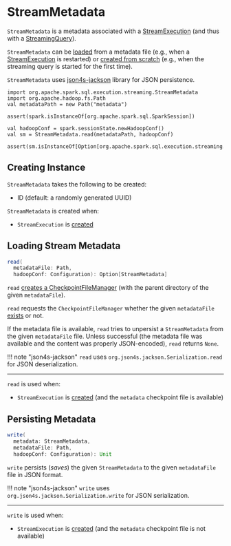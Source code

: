 # StreamMetadata

`StreamMetadata` is a metadata associated with a [StreamExecution](StreamExecution.md#streamMetadata) (and thus with a [StreamingQuery](StreamingQuery.md)).

`StreamMetadata` can be [loaded](#read) from a metadata file (e.g., when a [StreamExecution](StreamExecution.md) is restarted) or [created from scratch](#write) (e.g., when the streaming query is started for the first time).

`StreamMetadata` uses [json4s-jackson](http://json4s.org/) library for JSON persistence.

```text
import org.apache.spark.sql.execution.streaming.StreamMetadata
import org.apache.hadoop.fs.Path
val metadataPath = new Path("metadata")

assert(spark.isInstanceOf[org.apache.spark.sql.SparkSession])

val hadoopConf = spark.sessionState.newHadoopConf()
val sm = StreamMetadata.read(metadataPath, hadoopConf)

assert(sm.isInstanceOf[Option[org.apache.spark.sql.execution.streaming.StreamMetadata]])
```

## Creating Instance

`StreamMetadata` takes the following to be created:

* <span id="id"> ID (default: a randomly generated UUID)

`StreamMetadata` is created when:

* `StreamExecution` is [created](StreamExecution.md#streamMetadata)

## <span id="read"> Loading Stream Metadata

```scala
read(
  metadataFile: Path,
  hadoopConf: Configuration): Option[StreamMetadata]
```

`read` [creates a CheckpointFileManager](CheckpointFileManager.md#create) (with the parent directory of the given `metadataFile`).

`read` requests the `CheckpointFileManager` whether the given `metadataFile` [exists](CheckpointFileManager.md#exists) or not.

If the metadata file is available, `read` tries to unpersist a `StreamMetadata` from the given `metadataFile` file. Unless successful (the metadata file was available and the content was properly JSON-encoded), `read` returns `None`.

!!! note "json4s-jackson"
    `read` uses `org.json4s.jackson.Serialization.read` for JSON deserialization.

---

`read` is used when:

* `StreamExecution` is [created](StreamExecution.md#streamMetadata) (and the `metadata` checkpoint file is available)

## <span id="write"> Persisting Metadata

```scala
write(
  metadata: StreamMetadata,
  metadataFile: Path,
  hadoopConf: Configuration): Unit
```

`write` persists (_saves_) the given `StreamMetadata` to the given `metadataFile` file in JSON format.

!!! note "json4s-jackson"
    `write` uses `org.json4s.jackson.Serialization.write` for JSON serialization.

---

`write` is used when:

* `StreamExecution` is [created](StreamExecution.md#streamMetadata) (and the `metadata` checkpoint file is not available)
